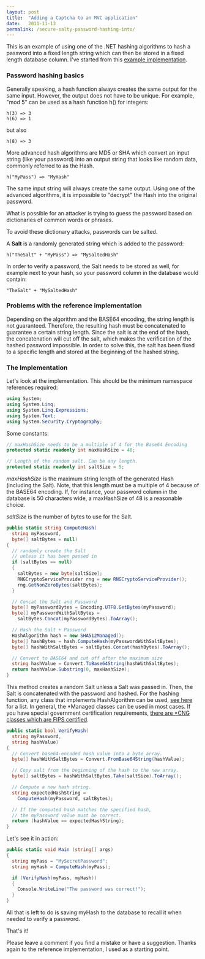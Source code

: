 ```yaml
---
layout: post
title:  "Adding a Captcha to an MVC application"
date:   2011-11-13
permalink: /secure-salty-password-hashing-into/
---
```

This is an example of using one of the .NET hashing algorithms to hash 
a password into a fixed length string which can then be stored in a fixed 
length database column. I've started from 
this [example implementation](http://www.obviex.com/samples/hash.aspx).

### Password hashing basics
Generally speaking, a hash function always creates the same output for the same input. However, the output does not have to be unique. For example, "mod 5" can be used as a hash function h() for integers:

```
h(3) => 3
h(6) => 1
```
but also 
```
h(8) => 3
```

More advanced hash algorithms are MD5 or SHA which convert an input 
string (like your password) into an output string that looks like random data, 
commonly referred to as the Hash.
```
h("MyPass") => "MyHash"
```
The same input string will always create the same output. Using one of the 
advanced algorithms, it is impossible to "decrypt" the Hash into the original password.

What is possible for an attacker is trying to guess the password based on dictionaries of common words or phrases.

To avoid these dictionary attacks, passwords can be salted.

A **Salt** is a randomly generated string which is added to the password:
```
h("TheSalt" + "MyPass") => "MySaltedHash"
```
In order to verify a password, the Salt needs to be stored as well, for example next to your hash, so your password column in the database would contain:
```
"TheSalt" + "MySaltedHash"
```

### Problems with the reference implementation
Depending on the algorithm and the BASE64 encoding, the string length is not guaranteed. Therefore, the resulting hash must be concatenated to guarantee a certain string length. Since the salt is at the end of the hash, the concatenation will cut off the salt, which makes the verification of the hashed password impossible. In order to solve this, the salt has been fixed to a specific length and stored at the beginning of the hashed string.

### The Implementation
Let's look at the implementation. This should be the minimum namespace references required:
```csharp
using System;
using System.Linq;
using System.Linq.Expressions;
using System.Text;
using System.Security.Cryptography;
```
Some constants:
```csharp
// maxHashSize needs to be a multiple of 4 for the Base64 Encoding
protected static readonly int maxHashSize = 48;

// Length of the random salt. Can be any length.
protected static readonly int saltSize = 5;
```

*maxHashSize* is the maximum string length of the generated Hash 
(including the Salt). Note, that this length must be a multiple of 4 
because of the BASE64 encoding. If, for instance, your password column in the 
database is 50 characters wide, a maxHashSize of 48 is a reasonable choice.

*saltSize* is the number of bytes to use for the Salt.

```csharp
public static string ComputeHash(
  string myPassword,
  byte[] saltBytes = null)
{
  // randomly create the Salt
  // unless it has been passed in
  if (saltBytes == null)
  {
    saltBytes = new byte[saltSize];
    RNGCryptoServiceProvider rng = new RNGCryptoServiceProvider();
    rng.GetNonZeroBytes(saltBytes);
  }

  // Concat the Salt and Password
  byte[] myPasswordBytes = Encoding.UTF8.GetBytes(myPassword);
  byte[] myPasswordWithSaltBytes = 
    saltBytes.Concat(myPasswordBytes).ToArray();

  // Hash the Salt + Password
  HashAlgorithm hash = new SHA512Managed();
  byte[] hashBytes = hash.ComputeHash(myPasswordWithSaltBytes);
  byte[] hashWithSaltBytes = saltBytes.Concat(hashBytes).ToArray();

  // Convert to BASE64 and cut off after the maximum size
  string hashValue = Convert.ToBase64String(hashWithSaltBytes);
  return hashValue.Substring(0, maxHashSize);
}
```
This method creates a random Salt unless a Salt was passed in. 
Then, the Salt is concatenated with the password and hashed. 
For the hashing function, any class that implements HashAlgorithm 
can be used, [see here](http://msdn.microsoft.com/en-us/library/system.security.cryptography.hashalgorithm.aspx) 
for a list. In general, the *Managed classes 
can be used in most cases. If you have special government certification 
requirements, [there are *CNG classes which are FIPS certified](http://stackoverflow.com/questions/211169/cng-cryptoserviceprovider-and-managed-implementations-of-hashalgorithm).
```csharp
public static bool VerifyHash(
  string myPassword,
  string hashValue)
{
  // Convert base64-encoded hash value into a byte array.
  byte[] hashWithSaltBytes = Convert.FromBase64String(hashValue);

  // Copy salt from the beginning of the hash to the new array.
  byte[] saltBytes = hashWithSaltBytes.Take(saltSize).ToArray();

  // Compute a new hash string.
  string expectedHashString = 
    ComputeHash(myPassword, saltBytes);

  // If the computed hash matches the specified hash,
  // the myPassword value must be correct.
  return (hashValue == expectedHashString);
}
```
Let's see it in action:
```csharp
public static void Main (string[] args)
{
  string myPass = "MySecretPassword";
  string myHash = ComputeHash(myPass);

  if (VerifyHash(myPass, myHash))
  {
    Console.WriteLine("The password was correct!");
  }
}
```
All that is left to do is saving myHash to the database to recall it when needed 
to verify a password.

That's it!

Please leave a comment if you find a mistake or have a suggestion. Thanks again 
to the reference implementation, I used as a starting point.
